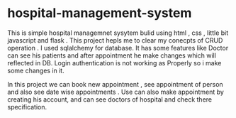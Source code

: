 # hospital-management-system

This is simple hospital managemnet sysytem bulid using html , css , little bit javascript and flask .
This project hepls me to clear my conecpts of CRUD operation . I used sqlalchemy for database.
It has some features like Doctor can see his patients and after appointment he make changes which will reflected in DB.
Login authentication is not working as Properly so i make some changes in it.

In this project we can book new appointment , see appointment of person and also see date wise appointments .
Use can also make appointment by creating his account, and can see doctors of hospital and check there specification.
